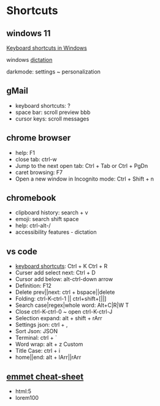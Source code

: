 # Shortcuts

## windows 11

[Keyboard shortcuts in Windows](https://support.microsoft.com/en-us/windows/keyboard-shortcuts-in-windows-dcc61a57-8ff0-cffe-9796-cb9706c75eec)

windows [dictation](https://support.microsoft.com/en-us/windows/use-dictation-to-talk-instead-of-type-on-your-pc-fec94565-c4bd-329d-e59a-af033fa5689f)

darkmode: settings ~ personalization

## gMail

* keyboard shortcuts: ?
* space bar: scroll preview bbb
* cursor keys: scroll messages

## chrome browser

* help: F1
* close tab: ctrl-w
* Jump to the next open tab: Ctrl + Tab or Ctrl + PgDn
* caret browsing: F7
* Open a new window in Incognito mode: Ctrl + Shift + n

## chromebook

* clipboard history: search + v
* emoji: search shift space
* help: ctrl-alt-/
* accessibility features - dictation

## vs code

* [keyboard shortcuts](https://code.visualstudio.com/shortcuts/keyboard-shortcuts-windows.pdf): Ctrl + K Ctrl + R
* Curser add select next: Ctrl + D
* Cursor add below: alt-ctrl-down arrow
* Definition: F12
* Delete prev||next: ctrl + bspace||delete
* Folding: ctrl-K-ctrl-1 || ctrl+shift+\[||\]
* Search case|regex|whole word: Alt+C|R|W T 
* Close ctrl-K-ctrl-0 ~ open ctrl-K-ctrl-J
* Selection expand: alt + shift + rArr
* Settings json: ctrl + ,
* Sort Json: JSON 
* Terminal: ctrl + \`
* Word wrap: alt + z Custom
* Title Case: ctrl + i
* home||end: alt + lArr||rArr

## [emmet cheat-sheet](https://docs.emmet.io/cheat-sheet/)

* html:5
* lorem100